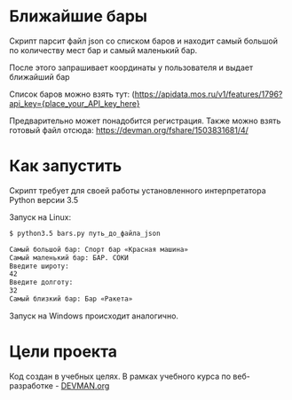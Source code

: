 # Ближайшие бары

Скрипт парсит файл json со списком баров и находит самый большой по количеству мест бар и самый маленький бар.

После этого запрашивает координаты у пользователя и выдает ближайший бар

Список баров можно взять тут:
 (https://apidata.mos.ru/v1/features/1796?api_key={place_your_API_key_here}

Предварительно может понадобится регистрация.
Также можно взять готовый файл отсюда:
https://devman.org/fshare/1503831681/4/

# Как запустить

Скрипт требует для своей работы установленного интерпретатора Python версии 3.5

Запуск на Linux:

```bash
$ python3.5 bars.py путь_до_файла_json

Самый большой бар: Спорт бар «Красная машина»
Самый маленький бар: БАР. СОКИ
Введите широту:
42
Введите долготу:
32
Самый близкий бар: Бар «Ракета»
```

Запуск на Windows происходит аналогично.

# Цели проекта

Код создан в учебных целях. В рамках учебного курса по веб-разработке - [DEVMAN.org](https://devman.org)
